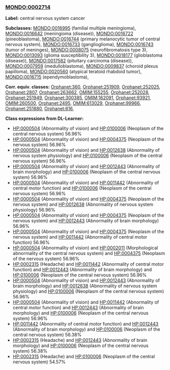 
### [MONDO:0002714](http://purl.obolibrary.org/obo/MONDO_0002714)
**Label:** central nervous system cancer

**Subclasses:** [MONDO:0016995](http://purl.obolibrary.org/obo/MONDO_0016995) (familial multiple meningioma), [MONDO:0016642](http://purl.obolibrary.org/obo/MONDO_0016642) (meningioma (disease)), [MONDO:0016722](http://purl.obolibrary.org/obo/MONDO_0016722) (pineoblastoma), [MONDO:0016744](http://purl.obolibrary.org/obo/MONDO_0016744) (primary melanocytic tumor of central nervous system), [MONDO:0016733](http://purl.obolibrary.org/obo/MONDO_0016733) (ganglioglioma), [MONDO:0016743](http://purl.obolibrary.org/obo/MONDO_0016743) (tumor of meninges), [MONDO:0008075](http://purl.obolibrary.org/obo/MONDO_0008075) (neurofibromatosis type 3), [MONDO:0013093](http://purl.obolibrary.org/obo/MONDO_0013093) (glioma susceptibility 3), [MONDO:0018177](http://purl.obolibrary.org/obo/MONDO_0018177) (glioblastoma (disease)), [MONDO:0017582](http://purl.obolibrary.org/obo/MONDO_0017582) (pituitary carcinoma (disease)), [MONDO:0007959](http://purl.obolibrary.org/obo/MONDO_0007959) (medulloblastoma), [MONDO:0009837](http://purl.obolibrary.org/obo/MONDO_0009837) (choroid plexus papilloma), [MONDO:0020560](http://purl.obolibrary.org/obo/MONDO_0020560) (atypical teratoid rhabdoid tumor), [MONDO:0016715](http://purl.obolibrary.org/obo/MONDO_0016715) (ependymoblastoma), 

**Corr. equiv. classes:** [Orphanet:360](http://www.orpha.net/ORDO/Orphanet_360), [Orphanet:251909](http://www.orpha.net/ORDO/Orphanet_251909), [Orphanet:252025](http://www.orpha.net/ORDO/Orphanet_252025), [Orphanet:2807](http://www.orpha.net/ORDO/Orphanet_2807), [Orphanet:263662](http://www.orpha.net/ORDO/Orphanet_263662), [OMIM:155255](http://purl.obolibrary.org/obo/OMIM_155255), [Orphanet:252028](http://www.orpha.net/ORDO/Orphanet_252028), [Orphanet:251949](http://www.orpha.net/ORDO/Orphanet_251949), [Orphanet:300385](http://www.orpha.net/ORDO/Orphanet_300385), [OMIM:162091](http://purl.obolibrary.org/obo/OMIM_162091), [Orphanet:93921](http://www.orpha.net/ORDO/Orphanet_93921), [OMIM:260500](http://purl.obolibrary.org/obo/OMIM_260500), [Orphanet:2495](http://www.orpha.net/ORDO/Orphanet_2495), [OMIM:613029](http://purl.obolibrary.org/obo/OMIM_613029), [Orphanet:99966](http://www.orpha.net/ORDO/Orphanet_99966), [Orphanet:251880](http://www.orpha.net/ORDO/Orphanet_251880), [Orphanet:616](http://www.orpha.net/ORDO/Orphanet_616), 

**Class expressions from DL-Learner:**

- [HP:0000504](http://purl.obolibrary.org/obo/HP_0000504) (Abnormality of vision) and [HP:0100006](http://purl.obolibrary.org/obo/HP_0100006) (Neoplasm of the central nervous system) 56.96%
- [HP:0000504](http://purl.obolibrary.org/obo/HP_0000504) (Abnormality of vision) and [HP:0004375](http://purl.obolibrary.org/obo/HP_0004375) (Neoplasm of the nervous system) 56.96%
- [HP:0000504](http://purl.obolibrary.org/obo/HP_0000504) (Abnormality of vision) and [HP:0012638](http://purl.obolibrary.org/obo/HP_0012638) (Abnormality of nervous system physiology) and [HP:0100006](http://purl.obolibrary.org/obo/HP_0100006) (Neoplasm of the central nervous system) 56.96%
- [HP:0000504](http://purl.obolibrary.org/obo/HP_0000504) (Abnormality of vision) and [HP:0012443](http://purl.obolibrary.org/obo/HP_0012443) (Abnormality of brain morphology) and [HP:0100006](http://purl.obolibrary.org/obo/HP_0100006) (Neoplasm of the central nervous system) 56.96%
- [HP:0000504](http://purl.obolibrary.org/obo/HP_0000504) (Abnormality of vision) and [HP:0011442](http://purl.obolibrary.org/obo/HP_0011442) (Abnormality of central motor function) and [HP:0100006](http://purl.obolibrary.org/obo/HP_0100006) (Neoplasm of the central nervous system) 56.96%
- [HP:0000504](http://purl.obolibrary.org/obo/HP_0000504) (Abnormality of vision) and [HP:0004375](http://purl.obolibrary.org/obo/HP_0004375) (Neoplasm of the nervous system) and [HP:0012638](http://purl.obolibrary.org/obo/HP_0012638) (Abnormality of nervous system physiology) 56.96%
- [HP:0000504](http://purl.obolibrary.org/obo/HP_0000504) (Abnormality of vision) and [HP:0004375](http://purl.obolibrary.org/obo/HP_0004375) (Neoplasm of the nervous system) and [HP:0012443](http://purl.obolibrary.org/obo/HP_0012443) (Abnormality of brain morphology) 56.96%
- [HP:0000504](http://purl.obolibrary.org/obo/HP_0000504) (Abnormality of vision) and [HP:0004375](http://purl.obolibrary.org/obo/HP_0004375) (Neoplasm of the nervous system) and [HP:0011442](http://purl.obolibrary.org/obo/HP_0011442) (Abnormality of central motor function) 56.96%
- [HP:0000504](http://purl.obolibrary.org/obo/HP_0000504) (Abnormality of vision) and [HP:0002011](http://purl.obolibrary.org/obo/HP_0002011) (Morphological abnormality of the central nervous system) and [HP:0004375](http://purl.obolibrary.org/obo/HP_0004375) (Neoplasm of the nervous system) 56.96%
- [HP:0002315](http://purl.obolibrary.org/obo/HP_0002315) (Headache) and [HP:0011442](http://purl.obolibrary.org/obo/HP_0011442) (Abnormality of central motor function) and [HP:0012443](http://purl.obolibrary.org/obo/HP_0012443) (Abnormality of brain morphology) and [HP:0100006](http://purl.obolibrary.org/obo/HP_0100006) (Neoplasm of the central nervous system) 56.96%
- [HP:0000504](http://purl.obolibrary.org/obo/HP_0000504) (Abnormality of vision) and [HP:0012443](http://purl.obolibrary.org/obo/HP_0012443) (Abnormality of brain morphology) and [HP:0012638](http://purl.obolibrary.org/obo/HP_0012638) (Abnormality of nervous system physiology) and [HP:0100006](http://purl.obolibrary.org/obo/HP_0100006) (Neoplasm of the central nervous system) 56.96%
- [HP:0000504](http://purl.obolibrary.org/obo/HP_0000504) (Abnormality of vision) and [HP:0011442](http://purl.obolibrary.org/obo/HP_0011442) (Abnormality of central motor function) and [HP:0012443](http://purl.obolibrary.org/obo/HP_0012443) (Abnormality of brain morphology) and [HP:0100006](http://purl.obolibrary.org/obo/HP_0100006) (Neoplasm of the central nervous system) 56.96%
- [HP:0011442](http://purl.obolibrary.org/obo/HP_0011442) (Abnormality of central motor function) and [HP:0012443](http://purl.obolibrary.org/obo/HP_0012443) (Abnormality of brain morphology) and [HP:0100006](http://purl.obolibrary.org/obo/HP_0100006) (Neoplasm of the central nervous system) 56.38%
- [HP:0002315](http://purl.obolibrary.org/obo/HP_0002315) (Headache) and [HP:0012443](http://purl.obolibrary.org/obo/HP_0012443) (Abnormality of brain morphology) and [HP:0100006](http://purl.obolibrary.org/obo/HP_0100006) (Neoplasm of the central nervous system) 56.38%
- [HP:0002315](http://purl.obolibrary.org/obo/HP_0002315) (Headache) and [HP:0100006](http://purl.obolibrary.org/obo/HP_0100006) (Neoplasm of the central nervous system) 54.57%


